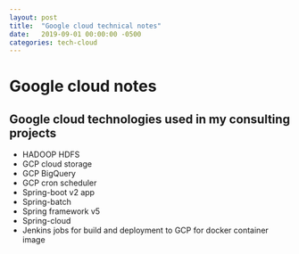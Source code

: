 ```yaml
---
layout: post
title:  "Google cloud technical notes"
date:   2019-09-01 00:00:00 -0500
categories: tech-cloud
---
```


# Google cloud notes #

## Google cloud technologies used in my consulting projects

- HADOOP HDFS
- GCP cloud storage
- GCP BigQuery
- GCP cron scheduler
- Spring-boot v2 app
- Spring-batch
- Spring framework v5
- Spring-cloud
- Jenkins jobs for build and deployment to GCP for docker container image

